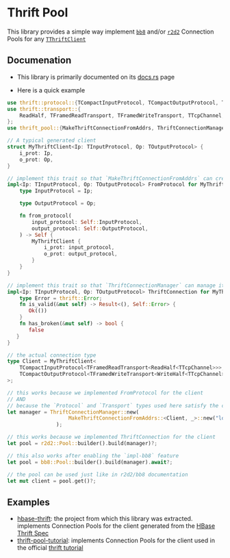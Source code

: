 # Thrift Pool

This library provides a simple way implement [`bb8`](https://crates.io/crates/bb8)
and/or [`r2d2`](https://crates.io/crates/r2d2) Connection Pools
for any [`TThriftClient`](https://docs.rs/thrift/0.15.0/thrift/trait.TThriftClient.html)

## Documenation

- This library is primarily documented on its 
[docs.rs](https://docs.rs/thrift-pool/latest/thrift_pool/) page

- Here is a quick example 

```rust
use thrift::protocol::{TCompactInputProtocol, TCompactOutputProtocol, TInputProtocol, TOutputProtocol};
use thrift::transport::{
    ReadHalf, TFramedReadTransport, TFramedWriteTransport, TTcpChannel, WriteHalf,
};
use thrift_pool::{MakeThriftConnectionFromAddrs, ThriftConnectionManager, ThriftConnection, FromProtocol};

// A typical generated client
struct MyThriftClient<Ip: TInputProtocol, Op: TOutputProtocol> {
    i_prot: Ip,
    o_prot: Op,
}

// implement this trait so that `MakeThriftConnectionFromAddrs` can create it
impl<Ip: TInputProtocol, Op: TOutputProtocol> FromProtocol for MyThriftClient<Ip, Op> {
    type InputProtocol = Ip;

    type OutputProtocol = Op;

    fn from_protocol(
        input_protocol: Self::InputProtocol,
        output_protocol: Self::OutputProtocol,
    ) -> Self {
        MyThriftClient {
            i_prot: input_protocol,
            o_prot: output_protocol,
        }
    }
}

// implement this trait so that `ThriftConnectionManager` can manage it
impl<Ip: TInputProtocol, Op: TOutputProtocol> ThriftConnection for MyThriftClient<Ip, Op> {
    type Error = thrift::Error;
    fn is_valid(&mut self) -> Result<(), Self::Error> {
       Ok(())
    }
    fn has_broken(&mut self) -> bool {
       false
   }
}

// the actual connection type
type Client = MyThriftClient<
    TCompactInputProtocol<TFramedReadTransport<ReadHalf<TTcpChannel>>>,
    TCompactOutputProtocol<TFramedWriteTransport<WriteHalf<TTcpChannel>>>,
>;

// this works because we implemented FromProtocol for the client
// AND
// because the `Protocol` and `Transport` types used here satisfy the contraints
let manager = ThriftConnectionManager::new(
                    MakeThriftConnectionFromAddrs::<Client, _>::new("localhost:9090")
                );

// this works because we implemented ThriftConnection for the client
let pool = r2d2::Pool::builder().build(manager)?;

// this also works after enabling the `impl-bb8` feature
let pool = bb8::Pool::builder().build(manager).await?;

// the pool can be used just like in r2d2/bb8 documentation
let mut client = pool.get()?;
```


## Examples

- [hbase-thrift](https://github.com/midnightexigent/hbase-thrift-rs):  the project from which this
  library was extracted. implements Connection Pools for the client generated from the
  [HBase Thrift Spec](https://github.com/apache/hbase/tree/master/hbase-thrift/src/main/resources/org/apache/hadoop/hbase/thrift)
- [thrift-pool-tutorial](https://github.com/midnightexigent/thrift-pool-tutorial-rs): implements
  Connection Pools for the client used in the official
  [thrift tutorial](https://github.com/apache/thrift/tree/master/tutorial)
